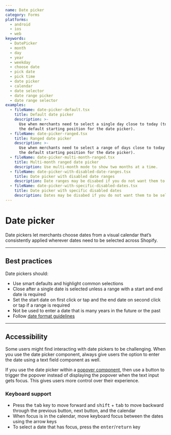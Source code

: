 ```yaml
---
name: Date picker
category: Forms
platforms:
  - android
  - ios
  - web
keywords:
  - DatePicker
  - month
  - day
  - year
  - weekday
  - choose date
  - pick date
  - pick time
  - date picker
  - calendar
  - date selector
  - date range picker
  - date range selector
examples:
  - fileName: date-picker-default.tsx
    title: Default date picker
    description: >-
      Use when merchants need to select a single day close to today (today is
      the default starting position for the date picker).
  - fileName: date-picker-ranged.tsx
    title: Ranged date picker
    description: >-
      Use when merchants need to select a range of days close to today (today is
      the default starting position for the date picker).
  - fileName: date-picker-multi-month-ranged.tsx
    title: Multi-month ranged date picker
    description: Use multi-month mode to show two months at a time.
  - fileName: date-picker-with-disabled-date-ranges.tsx
    title: Date picker with disabled date ranges
    description: Date ranges may be disabed if you do not want them to be selectable
  - fileName: date-picker-with-specific-disabled-dates.tsx
    title: Date picker with specific disabled dates
    description: Dates may be disabed if you do not want them to be selectable
---
```


# Date picker

Date pickers let merchants choose dates from a visual calendar that’s consistently applied wherever dates need to be selected across Shopify.

---

## Best practices

Date pickers should:

- Use smart defaults and highlight common selections
- Close after a single date is selected unless a range with a start and end date is required
- Set the start date on first click or tap and the end date on second click or tap if a range
  is required
- Not be used to enter a date that is many years in the future or the past
- Follow [date format guidelines](https://polaris.shopify.com/content/grammar-and-mechanics#section-dates-numbers-and-addresses)

---

## Accessibility

Some users might find interacting with date pickers to be challenging. When you use the date picker component, always give users the option to enter the date using a text field component as well.

If you use the date picker within a [popover component](/components/overlays/popover), then use a button to trigger the popover instead of displaying the popover when the text input gets focus. This gives users more control over their experience.

### Keyboard support

- Press the <kbd>tab</kbd> key to move forward and <kbd>shift</kbd> + <kbd>tab</kbd> to move backward through the previous button, next button, and the calendar
- When focus is in the calendar, move keyboard focus between the dates using the arrow keys
- To select a date that has focus, press the <kbd>enter</kbd>/<kbd>return</kbd> key
